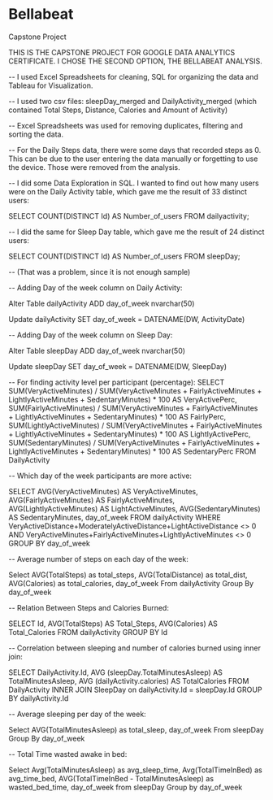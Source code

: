 # Bellabeat
Capstone Project

THIS IS THE CAPSTONE PROJECT FOR GOOGLE DATA ANALYTICS CERTIFICATE. I CHOSE THE SECOND OPTION, THE BELLABEAT ANALYSIS.

-- I used Excel Spreadsheets for cleaning, SQL for organizing the data and Tableau for Visualization. 

-- I used two csv files: sleepDay_merged and DailyActivity_merged (which contained Total Steps, Distance, Calories and Amount of Activity)

-- Excel Spreadsheets was used for removing duplicates, filtering and sorting the data.

-- For the Daily Steps data, there were some days that recorded steps as 0. This can be due to the user entering the data manually or forgetting to use the device.
Those were removed from the analysis. 



-- I did some Data Exploration in SQL. I wanted to find out how many users were on the Daily Activity table, which gave me the result of 33 distinct users:

SELECT 
COUNT(DISTINCT Id) AS Number_of_users
	FROM dailyactivity;
  
-- I did the same for Sleep Day table, which gave me the result of 24 distinct users:

SELECT 
COUNT(DISTINCT Id) AS Number_of_users
	FROM sleepDay;

-- (That was a problem, since it is not enough sample)

-- Adding Day of the week column on Daily Activity:

Alter Table dailyActivity
ADD day_of_week nvarchar(50)

Update dailyActivity
SET day_of_week = DATENAME(DW, ActivityDate)

-- Adding Day of the week column on Sleep Day:

Alter Table sleepDay
ADD day_of_week nvarchar(50)

Update sleepDay
SET day_of_week = DATENAME(DW, SleepDay)


-- For finding activity level per participant (percentage):
	SELECT 
  SUM(VeryActiveMinutes) / SUM(VeryActiveMinutes + FairlyActiveMinutes + LightlyActiveMinutes + SedentaryMinutes) * 100 AS VeryActivePerc,
  SUM(FairlyActiveMinutes) / SUM(VeryActiveMinutes + FairlyActiveMinutes + LightlyActiveMinutes + SedentaryMinutes) * 100 AS FairlyPerc,
  SUM(LightlyActiveMinutes) / SUM(VeryActiveMinutes + FairlyActiveMinutes + LightlyActiveMinutes + SedentaryMinutes) * 100 AS LightlyActivePerc,
  SUM(SedentaryMinutes) / SUM(VeryActiveMinutes + FairlyActiveMinutes + LightlyActiveMinutes + SedentaryMinutes) * 100 AS SedentaryPerc
FROM DailyActivity


-- Which day of the week participants are more active:

SELECT AVG(VeryActiveMinutes) AS VeryActiveMinutes, 
AVG(FairlyActiveMinutes) AS FairlyActiveMinutes, AVG(LightlyActiveMinutes) AS LightActiveMinutes, AVG(SedentaryMinutes) AS SedentaryMinutes, day_of_week
FROM dailyActivity
WHERE VeryActiveDistance+ModeratelyActiveDistance+LightActiveDistance <> 0 AND VeryActiveMinutes+FairlyActiveMinutes+LightlyActiveMinutes <> 0
GROUP BY day_of_week


-- Average number of steps on each day of the week:

Select AVG(TotalSteps) as total_steps,
AVG(TotalDistance) as total_dist,
AVG(Calories) as total_calories,
day_of_week
From dailyActivity
Group By  day_of_week


-- Relation Between Steps and Calories Burned:

  SELECT Id, AVG(TotalSteps) AS Total_Steps, AVG(Calories) AS Total_Calories
  FROM dailyActivity
  GROUP BY Id


-- Correlation between sleeping and number of calories burned using inner join:

  SELECT DailyActivity.Id, AVG (sleepDay.TotalMinutesAsleep) AS TotalMinutesAsleep, AVG (dailyActivity.calories) AS TotalCalories
	FROM DailyActivity
	INNER JOIN SleepDay 
	on dailyActivity.Id = sleepDay.Id 
	GROUP BY dailyActivity.Id


-- Average sleeping per day of the week:

Select AVG(TotalMinutesAsleep) as total_sleep,
day_of_week
From sleepDay
Group By  day_of_week


-- Total Time wasted awake in bed:

Select  Avg(TotalMinutesAsleep) as avg_sleep_time,
Avg(TotalTimeInBed) as avg_time_bed,
AVG(TotalTimeInBed - TotalMinutesAsleep) as wasted_bed_time, day_of_week
from sleepDay
Group by day_of_week

 
 
